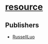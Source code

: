 # [resource](https://pypi.org/project/resource)



## Publishers
- [RussellLuo](https://pypi.org/user/RussellLuo)

